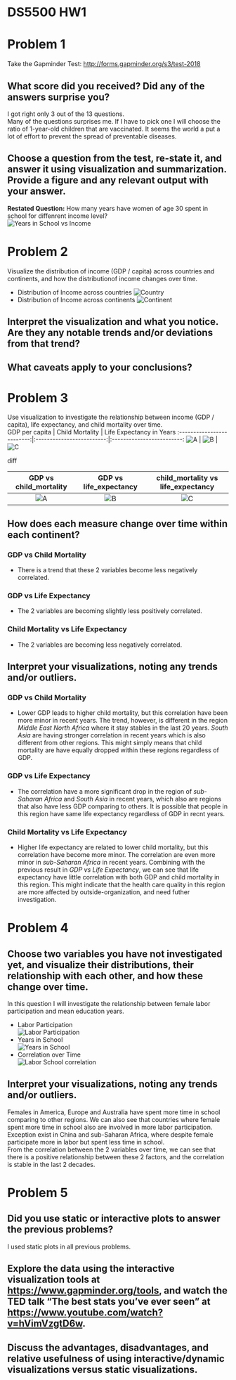 # DS5500 HW1
# Problem 1
Take the Gapminder Test: <http://forms.gapminder.org/s3/test-2018>
## What score did you received? Did any of the answers surprise you?
I got right only 3 out of the 13 questions.  
Many of the questions surprises me. If I have to pick one I will choose the ratio of 1-year-old children that are vaccinated. It seems the world a put a lot of effort to prevent the spread of preventable diseases.
## Choose a question from the test, re-state it, and answer it using visualization and summarization. Provide a figure and any relevant output with your answer.
**Restated Question:** How many years have women of age 30 spent in school for diffenrent income level?  
![Years in School vs Income](output/income_female_school.png)

# Problem 2
Visualize the distribution of income (GDP / capita) across countries and continents, and how the distributionof income changes over time.
- Distribution of Income across countries
![Country](output/gdp_country.gif)
- Distribution of Income across continents
![Continent](output/gdp_continent.gif)
## Interpret the visualization and what you notice. Are they any notable trends and/or deviations from that trend?
## What caveats apply to your conclusions?

# Problem 3
Use visualization to investigate the relationship between income (GDP / capita), life expectancy, and child mortality over time.  
GDP per capita             |     Child Mortality       |  Life Expectancy in Years
:-------------------------:|:-------------------------:|:-------------------------:
![A](output/GDP.png) | ![B](output/child_mortality.png) | ![C](output/life_expectancy_years.png)

diff

GDP vs child_mortality     |   GDP vs life_expectancy  |  child_mortality vs life_expectancy
:-------------------------:|:-------------------------:|:-------------------------:
![A](output/gdp_vs_child_mortality.png) | ![B](output/gdp_vs_life_expectancy.png) | ![C](output/child_mortality_vs_life_expectancy_years.png)
## How does each measure change over time within each continent?
### GDP vs Child Mortality
- There is a trend that these 2 variables become less negatively correlated.
### GDP vs Life Expectancy
- The 2 variables are becoming slightly less positively correlated.
### Child Mortality vs Life Expectancy
- The 2 variables are becoming less negatively correlated.
## Interpret your visualizations, noting any trends and/or outliers.
### GDP vs Child Mortality
- Lower GDP leads to higher child mortality, but this correlation have been more minor in recent years. The trend, however, is different in the region *Middle East North Africa* where it stay stables in the last 20 years. *South Asia* are having stronger correlation in recent years which is also different from other regions. This might simply means that child mortality are have equally dropped within these regions regardless of GDP.
### GDP vs Life Expectancy
- The correlation have a more significant drop in the region of *sub-Saharan Africa* and *South Asia* in recent years, which also are regions that also have less GDP comparing to others. It is possible that people in this region have same life expectancy regardless of GDP in recnt years.
### Child Mortality vs Life Expectancy
- Higher life expectancy are related to lower child mortality, but this correlation have become more minor. The correlation are even more minor in *sub-Saharan Africa* in recent years. Combining with the previous result in *GDP vs Life Expectancy*, we can see that life expectancy have little correlation with both GDP and child mortality in this region. This might indicate that the health care quality in this region are more affected by outside-organization, and need futher investigation.

# Problem 4
## Choose two variables you have not investigated yet, and visualize their distributions, their relationship with each other, and how these change over time.
In this question I will investigate the relationship between female labor participation and mean education years.  
- Labor Participation  
![Labor Participation](output/female_labor.png)
- Years in School  
![Years in School](output/female_school.png)
- Correlation over Time  
![Labor School correlation](output/female_labor_school_corr.png)
## Interpret your visualizations, noting any trends and/or outliers.
Females in America, Europe and Australia have spent more time in school comparing to other regions. We can also see that countries where female spent more time in school also are involved in more labor participation.  
Exception exist in China and sub-Saharan Africa, where despite female participate more in labor but spent less time in school.  
From the correlation between the 2 variables over time, we can see that there is a positive relationship between these 2 factors, and the correlation is stable in the last 2 decades.

# Problem 5
## Did you use static or interactive plots to answer the previous problems?
I used static plots in all previous problems.
## Explore the data using the interactive visualization tools at <https://www.gapminder.org/tools>, and watch the TED talk “The best stats you’ve ever seen” at <https://www.youtube.com/watch?v=hVimVzgtD6w>.
## Discuss the advantages, disadvantages, and relative usefulness of using interactive/dynamic visualizations versus static visualizations.